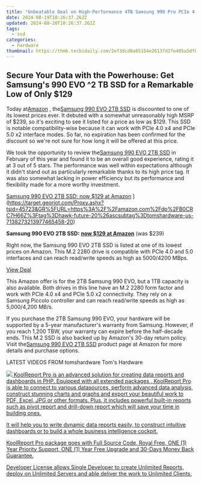 ```yaml
---
title: "Unbeatable Deal on High-Performance 4TB Samsung 990 Pro PCIe 4.0 SSDs: Only 7 Cents per Gigabyte!"
date: 2024-08-19T10:26:37.262Z
updated: 2024-08-20T10:26:37.262Z
tags:
  - ssd
categories:
  - hardware
thumbnail: https://thmb.techidaily.com/2ef3dcd0a65154e26137d2fe405a5df0d2493a5332797322ea1d725cb91b8167.jpg
---
```


## Secure Your Data with the Powerhouse: Get Samsung's 990 EVO ^2 TB SSD for a Remarkable Low of Only $129

Today at[Amazon](https://tools.techidaily.com) , the[Samsung 990 EVO 2TB SSD](https://target.georiot.com/Proxy.ashx?tsid=45723&GR%5FURL=https%3A%2F%2Famazon.com%2Fdp%2FB0CRC7H66Z%3Ftag%3Dhawk-future-20%26ascsubtag%3Dtomshardware-us-5329609684539675766-20) is discounted to one of its lowest prices ever. It debuted with a somewhat unreasonably high MSRP of $239, so it's exciting to see it listed for a price as low as $129\. This SSD is notable compatibility-wise because it can work with PCIe 4.0 x4 and PCIe 5.0 x2 interface modes. So far, no expiration has been confirmed for the discount so we're not sure for how long it will be offered at this price.

 We took the opportunity to review the[Samsung 990 EVO 2TB SSD](https://tools.techidaily.com) in February of this year and found it to be an overall good experience, rating it at 3 out of 5 stars. The performance was well within expectations although it didn't stand out as particularly remarkable thanks to its high price tag. It was also somewhat lacking in power efficiency but its performance and flexibility made for a more worthy investment.

[Samsung 990 EVO 2TB SSD: now $129 at Amazon](https://cdn.mos.cms.futurecdn.net/iaeo6dkWRo2pU4q492ret8-200-100.jpg "Samsung 990 EVO 2TB SSD: now $129 at Amazon") ](https://target.georiot.com/Proxy.ashx?tsid=45723&GR%5FURL=https%3A%2F%2Famazon.com%2Fdp%2FB0CRC7H66Z%3Ftag%3Dhawk-future-20%26ascsubtag%3Dtomshardware-us-7138273213977465458-20)

**Samsung 990 EVO 2TB SSD:** [**now $129 at Amazon**](https://target.georiot.com/Proxy.ashx?tsid=45723&GR%5FURL=https%3A%2F%2Famazon.com%2Fdp%2FB0CRC7H66Z%3Ftag%3Dhawk-future-20%26ascsubtag%3Dtomshardware-us-1148570901344150097-20) (was $239)  
  
 Right now, the Samsung 990 EVO 2TB SSD is listed at one of its lowest prices on Amazon. This M.2 2280 drive is compatible with PCIe 4.0 and 5.0 interfaces and can reach read/write speeds as high as 5000/4200 MBps.

[View Deal](https://target.georiot.com/Proxy.ashx?tsid=45723&GR%5FURL=https%3A%2F%2Famazon.com%2Fdp%2FB0CRC7H66Z%3Ftag%3Dhawk-future-20%26ascsubtag%3Dtomshardware-us-7138273213977465458-20)

 This Amazon offer is for the 2TB Samsung 990 EVO, but a 1TB capacity is also available. Both drives in this line have an M.2 2280 form factor and work with PCIe 4.0 x4 and PCIe 5.0 x2 connectivity. They rely on a Samsung Piccolo controller and can reach read/write speeds as high as 5,000/4,200 MB/s.

 If you purchase the 2TB Samsung 990 EVO, your hardware will be supported by a 5-year manufacturer's warranty from Samsung. However, if you reach 1,200 TBW, your warranty can expire before the half-decade ends. This M.2 SSD is also backed up by Amazon's 30-day return policy. Visit the[Samsung 990 EVO 2TB SSD](https://target.georiot.com/Proxy.ashx?tsid=45723&GR%5FURL=https%3A%2F%2Famazon.com%2Fdp%2FB0CRC7H66Z%3Ftag%3Dhawk-future-20%26ascsubtag%3Dtomshardware-us-5329609684539675766-20) product page at Amazon for more details and purchase options.

 LATEST VIDEOS FROM tomshardware Tom's Hardware

<ins class="adsbygoogle"
     style="display:block"
     data-ad-format="autorelaxed"
     data-ad-client="ca-pub-7571918770474297"
     data-ad-slot="1223367746"></ins>



<ins class="adsbygoogle"
     style="display:block"
     data-ad-client="ca-pub-7571918770474297"
     data-ad-slot="8358498916"
     data-ad-format="auto"
     data-full-width-responsive="true"></ins>



<!-- affiliate ads begin -->
<a href="https://secure.2checkout.com/order/checkout.php?PRODS=4737285&QTY=1&AFFILIATE=108875&CART=1"><img src="https://secure.avangate.com/images/merchant/b2f83c409ce63012229fb9cd465bdcfe/products/copy_reporting_system.png" border="0">  KoolReport Pro  is an advanced solution for creating data reports and dashboards in PHP. Equipped with all  extended packages , KoolReport Pro is able to connect to various datasources, perform advanced data analysis, construct stunning charts and graphs and export your beautiful work to PDF, Excel, JPG or other formats. Plus, it includes powerful built-in reports such as pivot report and drill-down report which will save your time in building ones. 

 It will help you to write dynamic data reports easily, to construct intuitive dashboards or to build a whole business intelligence cockpit. 

  KoolReport Pro  package goes with Full Source Code, Royal Free, ONE (1) Year Priority Support, ONE (1) Year Free Upgrade and 30-Days Money Back Guarantee. 

  Developer License  allows  Single Developer  to create Unlimited Reports, deploy on Unlimited Servers and able deliver the work to Unlimited Clients. </a>
<!-- affiliate ads end -->